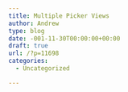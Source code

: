 ```yaml
---
title: Multiple Picker Views
author: Andrew
type: blog
date: -001-11-30T00:00:00+00:00
draft: true
url: /?p=11698
categories:
  - Uncategorized

---
```

